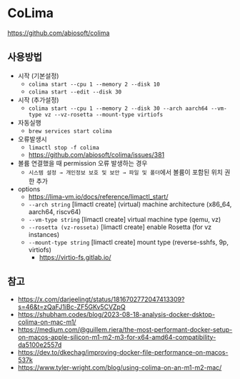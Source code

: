 # CoLima

<https://github.com/abiosoft/colima>

## 사용방법

- 시작 (기본설정)
  - `colima start --cpu 1 --memory 2 --disk 10`
  - `colima start --edit --disk 30`
- 시작 (추가설정)
  - `colima start --cpu 1 --memory 2 --disk 30 --arch aarch64 --vm-type vz --vz-rosetta --mount-type virtiofs`
- 자동실행
  - `brew services start colima`
- 오류발생시
  - `limactl stop -f colima`
  - <https://github.com/abiosoft/colima/issues/381>
- 볼륨 연결했을 때 permission 오류 발생하는 경우
  - `시스템 설정 → 개인정보 보호 및 보안 → 파일 및 폴더`에서 볼륨이 포함된 위치 권한 추가
- options
  - <https://lima-vm.io/docs/reference/limactl_start/>
  - `--arch string` [limactl create] (virtual) machine architecture (x86_64, aarch64, riscv64)
  - `--vm-type string` [limactl create] virtual machine type (qemu, vz)
  - `--rosetta (vz-rosseta)` [limactl create] enable Rosetta (for vz instances)
  - `--mount-type string` [limactl create] mount type (reverse-sshfs, 9p, virtiofs)
    - <https://virtio-fs.gitlab.io/>

## 참고

- <https://x.com/darjeelingt/status/1816702772047413309?s=46&t=zQaFJ1iBc-ZF5GKv5CVZpQ>
- <https://shubham.codes/blog/2023-08-18-analysis-docker-dsktop-colima-on-mac-m1/>
- <https://medium.com/@guillem.riera/the-most-performant-docker-setup-on-macos-apple-silicon-m1-m2-m3-for-x64-amd64-compatibility-da5100e2557d>
- <https://dev.to/dkechag/improving-docker-file-performance-on-macos-537k>
- <https://www.tyler-wright.com/blog/using-colima-on-an-m1-m2-mac/>
